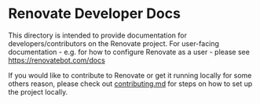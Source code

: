 # Renovate Developer Docs

This directory is intended to provide documentation for developers/contributors on the Renovate project. For user-facing documentation - e.g. for how to configure Renovate as a user - please see https://renovatebot.com/docs

If you would like to contribute to Renovate or get it running locally for some others reason, please check out [contributing.md](../.github/contributing.md) for steps on how to set up the project locally.
